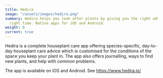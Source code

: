 ```yaml
---
title: Hedira
image: "/assets/images/hedira.png"
summary: Hedira helps you look after plants by giving you the right advice at the
  right time. Native apps for iOS and Android.
weight: 0
current: true
---
```


Hedira is a complete houseplant care app offering species-specific, day-to-day houseplant care advice which is customised for the conditions of the space you keep your plant in. The app also offers journalling, ways to find new plants, and help with common problems.

The app is available on iOS and Android. See https://www.hedira.io/

